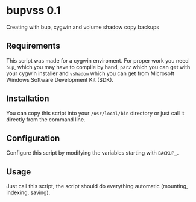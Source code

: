 # bupvss 0.1

Creating with bup, cygwin and volume shadow copy backups

## Requirements

This script was made for a cygwin enviroment. For proper work you need `bup`, which you may have to compile by hand, `par2` which you can get with your cygwin installer and `vshadow` which you can get from Microsoft Windows Software Development Kit (SDK).

## Installation

You can copy this script into your `/usr/local/bin` directory or just call it directly from the command line.

## Configuration

Configure this script by modifying the variables starting with `BACKUP_`.

## Usage

Just call this script, the script should do everything automatic (mounting, indexing, saving).